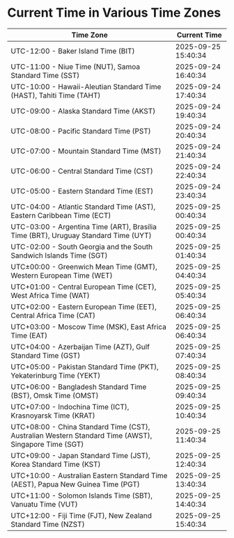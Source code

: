 # Current Time in Various Time Zones

| Time Zone | Current Time |
|-----------|--------------|
| UTC-12:00 - Baker Island Time (BIT) | 2025-09-25 15:40:34 |
| UTC-11:00 - Niue Time (NUT), Samoa Standard Time (SST) | 2025-09-24 16:40:34 |
| UTC-10:00 - Hawaii-Aleutian Standard Time (HAST), Tahiti Time (TAHT) | 2025-09-24 17:40:34 |
| UTC-09:00 - Alaska Standard Time (AKST) | 2025-09-24 19:40:34 |
| UTC-08:00 - Pacific Standard Time (PST) | 2025-09-24 20:40:34 |
| UTC-07:00 - Mountain Standard Time (MST) | 2025-09-24 21:40:34 |
| UTC-06:00 - Central Standard Time (CST) | 2025-09-24 22:40:34 |
| UTC-05:00 - Eastern Standard Time (EST) | 2025-09-24 23:40:34 |
| UTC-04:00 - Atlantic Standard Time (AST), Eastern Caribbean Time (ECT) | 2025-09-25 00:40:34 |
| UTC-03:00 - Argentina Time (ART), Brasília Time (BRT), Uruguay Standard Time (UYT) | 2025-09-25 00:40:34 |
| UTC-02:00 - South Georgia and the South Sandwich Islands Time (SGT) | 2025-09-25 01:40:34 |
| UTC±00:00 - Greenwich Mean Time (GMT), Western European Time (WET) | 2025-09-25 04:40:34 |
| UTC+01:00 - Central European Time (CET), West Africa Time (WAT) | 2025-09-25 05:40:34 |
| UTC+02:00 - Eastern European Time (EET), Central Africa Time (CAT) | 2025-09-25 06:40:34 |
| UTC+03:00 - Moscow Time (MSK), East Africa Time (EAT) | 2025-09-25 06:40:34 |
| UTC+04:00 - Azerbaijan Time (AZT), Gulf Standard Time (GST) | 2025-09-25 07:40:34 |
| UTC+05:00 - Pakistan Standard Time (PKT), Yekaterinburg Time (YEKT) | 2025-09-25 08:40:34 |
| UTC+06:00 - Bangladesh Standard Time (BST), Omsk Time (OMST) | 2025-09-25 09:40:34 |
| UTC+07:00 - Indochina Time (ICT), Krasnoyarsk Time (KRAT) | 2025-09-25 10:40:34 |
| UTC+08:00 - China Standard Time (CST), Australian Western Standard Time (AWST), Singapore Time (SGT) | 2025-09-25 11:40:34 |
| UTC+09:00 - Japan Standard Time (JST), Korea Standard Time (KST) | 2025-09-25 12:40:34 |
| UTC+10:00 - Australian Eastern Standard Time (AEST), Papua New Guinea Time (PGT) | 2025-09-25 13:40:34 |
| UTC+11:00 - Solomon Islands Time (SBT), Vanuatu Time (VUT) | 2025-09-25 14:40:34 |
| UTC+12:00 - Fiji Time (FJT), New Zealand Standard Time (NZST) | 2025-09-25 15:40:34 |
